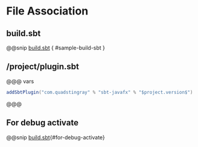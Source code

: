 # File Association


## build.sbt
@@snip [build.sbt](../../../sbt-test/sbt-javafx/fileassociation-javafx/build.sbt) { #sample-build-sbt }

## /project/plugin.sbt
@@@ vars
```sbt
addSbtPlugin("com.quadstingray" % "sbt-javafx" % "$project.version$")
```
@@@

## For debug activate
@@snip [build.sbt](../../../sbt-test/sbt-javafx/fileassociation-javafx/build.sbt){#for-debug-activate}
